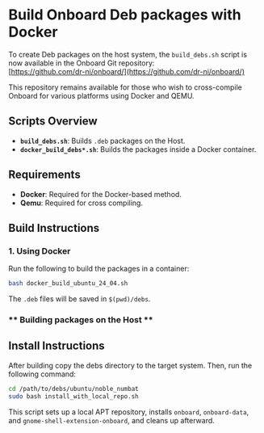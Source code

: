 # Build Onboard Deb packages with Docker
To create Deb packages on the host system, the `build_debs.sh` script is now available in the Onboard Git repository:  
[https://github.com/dr-ni/onboard/](https://github.com/dr-ni/onboard/)

This repository remains available for those who wish to cross-compile Onboard for various platforms using Docker and QEMU.

## Scripts Overview
- **`build_debs.sh`**: Builds `.deb` packages on the Host.
- **`docker_build_debs*.sh`**: Builds the packages inside a Docker container.

## Requirements
- **Docker**: Required for the Docker-based method.
- **Qemu**: Required for cross compiling.

## Build Instructions

### **1. Using Docker**
Run the following to build the packages in a container:
```bash
bash docker_build_ubuntu_24_04.sh
```
The `.deb` files will be saved in `$(pwd)/debs`.

### ** Building packages on the Host **

## Install Instructions

After building copy the debs directory to the target system.
Then, run the following command:
```bash
cd /path/to/debs/ubuntu/noble_numbat
sudo bash install_with_local_repo.sh
```
This script sets up a local APT repository, installs `onboard`, `onboard-data`, and `gnome-shell-extension-onboard`, and cleans up afterward.

